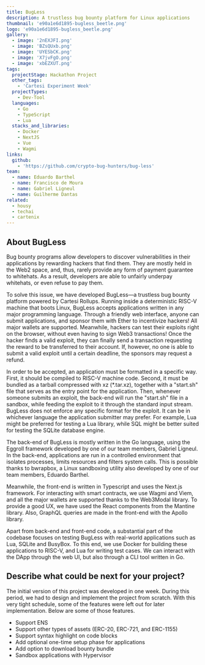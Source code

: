 ```yaml
---
title: BugLess
description: A trustless bug bounty platform for Linux applications
thumbnail: 'e90a1e6d1895-bugless_beetle.png'
logo: 'e90a1e6d1895-bugless_beetle.png'
gallery:
  - image: '2nEXJFI.png'
  - image: 'BZsQUxb.png'
  - image: 'UYESbCK.png'
  - image: 'X7jvFgO.png'
  - image: 'xbEZXUT.png'
tags:
  projectStage: Hackathon Project
  other_tags:
    - 'Cartesi Experiment Week'
  projectTypes:
    - Dev-Tool
  languages:
    - Go
    - TypeScript
    - Lua
  stacks_and_libraries:
    - Docker
    - NextJS
    - Vue
    - Wagmi
links:
  github:
    - 'https://github.com/crypto-bug-hunters/bug-less'
team:
  - name: Eduardo Barthel
  - name: Francisco de Moura
  - name: Gabriel Ligneul
  - name: Guilherme Dantas
related:
  - housy
  - techai
  - cartenix
---
```


## About BugLess

Bug bounty programs allow developers to discover vulnerabilities in their
applications by rewarding hackers that find them. They are mostly held in the
Web2 space, and, thus, rarely provide any form of payment guarantee to
whitehats. As a result, developers are able to unfairly underpay whitehats, or
even refuse to pay them.

To solve this issue, we have developed BugLess—a trustless bug bounty platform
powered by Cartesi Rollups. Running inside a deterministic RISC-V machine that
boots Linux, BugLess accepts applications written in any major programming
language. Through a friendly web interface, anyone can submit applications, and
sponsor them with Ether to incentivize hackers! All major wallets are supported.
Meanwhile, hackers can test their exploits right on the browser, without even
having to sign Web3 transactions! Once the hacker finds a valid exploit, they
can finally send a transaction requesting the reward to be transferred to their
account. If, however, no one is able to submit a valid exploit until a certain
deadline, the sponsors may request a refund.

In order to be accepted, an application must be formatted in a specific way.
First, it should be compiled to RISC-V machine code. Second, it must be bundled
as a tarball compressed with xz (\*.tar.xz), together with a "start.sh" file
that serves as the entry point for the application. Then, whenever someone
submits an exploit, the back-end will run the "start.sh" file in a sandbox,
while feeding the exploit to it through the standard input stream. BugLess does
not enforce any specific format for the exploit. It can be in whichever language
the application submitter may prefer. For example, Lua might be preferred for
testing a Lua library, while SQL might be better suited for testing the SQLite
database engine.

The back-end of BugLess is mostly written in the Go language, using the Eggroll
framework developed by one of our team members, Gabriel Ligneul. In the
back-end, applications are run in a controlled environment that isolates
processes, limits resources and filters system calls. This is possible thanks to
bwrapbox, a Linux sandboxing utility also developed by one of our team members,
Eduardo Barthel.

Meanwhile, the front-end is written in Typescript and uses the Next.js
framework. For interacting with smart contracts, we use Wagmi and Viem, and all
the major wallets are supported thanks to the Web3Modal library. To provide a
good UX, we have used the React components from the Mantine library. Also,
GraphQL queries are made in the front-end with the Apollo library.

Apart from back-end and front-end code, a substantial part of the codebase
focuses on testing BugLess with real-world applications such as Lua, SQLite and
BusyBox. To this end, we use Docker for building these applications to RISC-V,
and Lua for writing test cases. We can interact with the DApp through the web
UI, but also through a CLI tool written in Go.

## Describe what could be next for your project?

The initial version of this project was developed in one week. During this
period, we had to design and implement the project from scratch. With this very
tight schedule, some of the features were left out for later implementation.
Below are some of those features.

- Support ENS
- Support other types of assets (ERC-20, ERC-721, and ERC-1155)
- Support syntax highlight on code blocks
- Add optional one-time setup phase for applications
- Add option to download bounty bundle
- Sandbox applications with Hypervisor
